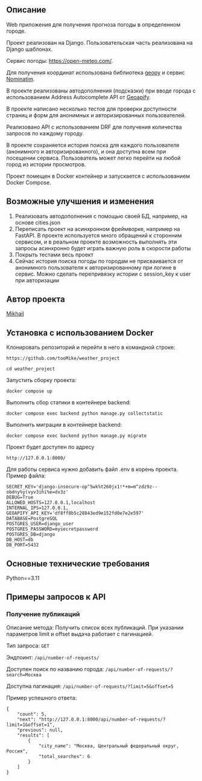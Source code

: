## Описание

Web приложения для получения прогноза погоды в определенном городе.

Проект реализован на Django. Пользовательская часть реализована на Django шаблонах. 

Сервис погоды: https://open-meteo.com/.

Для получения координат использована библиотека [geopy](https://geopy.readthedocs.io/en/stable/#) и сервис [Nominatim](https://nominatim.org/release-docs/develop/api/Overview/).

В проекте реализованы автодополнения (подсказки) при вводе города с использованием Address Autocomplete API от [Geoapify](https://apidocs.geoapify.com/docs/geocoding/address-autocomplete/).

В проекте написано несколько тестов для проверки доступности страниц и форм для анонимных и авторизированных пользователей.

Реализовано API c использованием DRF для получения количества запросов по каждому городу.

В проекте сохраняется история поиска для каждого пользователя (анонимного и авторизированного), и она доступна всем при посещении сервиса. Пользователь может легко перейти на любой город из истории просмотров.

Проект помещен в Docker контейнер и запускается с использованием Docker Compose.

## Возможные улучшения и изменения

1. Реализовать автодополнения с помощью своей БД, например, на основе cities.json
2. Переписать проект на асинхронном фреймворке, например на FastAPI. В проекте используется много обращений к сторонним сервисом, и в реальном проекте возможность выполнять эти запросы асинхронно будет играть важную роль в скорости работы
3. Покрыть тестами весь проект
4. Сейчас история поиска погоды по городам не присваивается от анонимного пользователя к авторизированному при логине в сервис. Можно сделать перепривязку истории с session_key к user при авторизации

## Автор проекта

[Mikhail](https://github.com/tooMike)

## Установка с использованием Docker

Клонировать репозиторий и перейти в него в командной строке:

```
https://github.com/tooMike/weather_project
```

```
cd weather_project
```

Запустить сборку проекта:

```
docker compose up
```

Выполнить сбор статики в контейнере backend:

```
docker compose exec backend python manage.py collectstatic
```

Выполнить миграции в контейнере backend:

```
docker compose exec backend python manage.py migrate
```

Проект будет доступен по адресу

```
http://127.0.0.1:8000/
```

Для работы сервиса нужно добавить файл .env в корень проекта. Пример файла:

```
SECRET_KEY='django-insecure-op^5wk%t260jx1!*+m=m^zdz9z--obdny%y(vyv3ihi%e=dx3z'
DEBUG=True
ALLOWED_HOSTS=127.0.0.1,localhost
INTERNAL_IPS=127.0.0.1,
GEOAPIFY_API_KEY='df8ff8b5c28843ed9e152fd0e7e2e597'
DATABASE=PostgreSQL
POSTGRES_USER=django_user
POSTGRES_PASSWORD=mysecretpassword
POSTGRES_DB=django
DB_HOST=db
DB_PORT=5432
```

## Основные технические требования

Python==3.11

## Примеры запросов к API

### Получение публикаций

Описание метода: Получить список всех публикаций. При указании параметров limit и offset выдача работает с пагинацией.

Тип запроса: `GET`

Эндпоинт: `/api/number-of-requests/`

Доступен поиск по названию города: `/api/number-of-requests/?search=Москва`

Доступна пагинация: `/api/number-of-requests/?limit=5&offset=5`

Пример успешного ответа:

```
{
    "count": 5,
    "next": "http://127.0.0.1:8000/api/number-of-requests/?limit=1&offset=1",
    "previous": null,
    "results": [
        {
            "city_name": "Москва, Центральный федеральный округ, Россия",
            "total_searches": 6
        }
    ]
}
```
